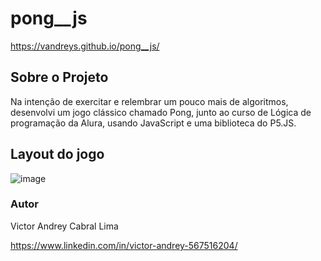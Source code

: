 # pong__js

https://vandreys.github.io/pong__js/

## Sobre o Projeto

Na intenção de exercitar e relembrar um pouco mais de algoritmos, desenvolvi um jogo clássico chamado Pong, junto ao curso de Lógica de programação da Alura, usando JavaScript e uma biblioteca do P5.JS. 

## Layout do jogo

![image](https://user-images.githubusercontent.com/109192128/211947596-cb9b1ce3-2c53-4a60-b2b8-5c6a817b4aed.png)
  
### Autor
    
 Victor Andrey Cabral Lima
 
 https://www.linkedin.com/in/victor-andrey-567516204/

